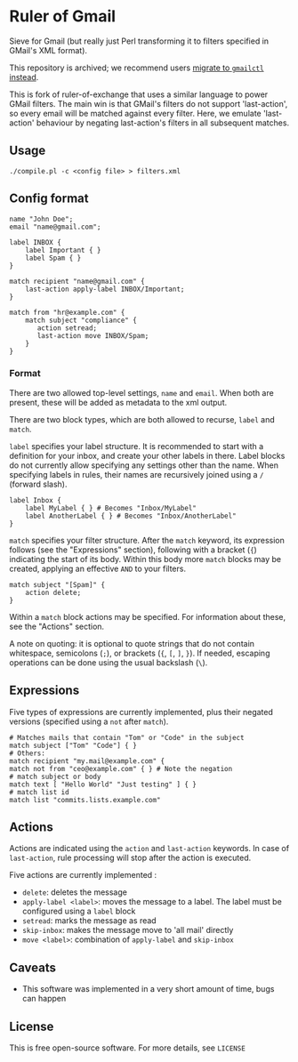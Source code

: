 # Ruler of Gmail

Sieve for Gmail (but really just Perl transforming it to filters specified in
GMail's XML format).

This repository is archived; we recommend users [migrate to `gmailctl` instead][gmailctl].

[gmailctl]: https://github.com/mbrt/gmailctl

This is  fork of ruler-of-exchange that uses a similar language to power GMail
filters. The main win is that GMail's filters do not support 'last-action', so
every email will be matched against every filter. Here, we emulate
'last-action' behaviour by negating last-action's filters in all subsequent
matches.

## Usage

    ./compile.pl -c <config file> > filters.xml

## Config format

    name "John Doe";
    email "name@gmail.com";

    label INBOX {
        label Important { }
        label Spam { }
    }

    match recipient "name@gmail.com" {
        last-action apply-label INBOX/Important;
    }

    match from "hr@example.com" {
        match subject "compliance" {
           action setread;
           last-action move INBOX/Spam;
        }
    }

### Format

There are two allowed top-level settings, `name` and `email`. When both are present, these will be added as metadata to the xml output.

There are two block types, which are both allowed to recurse, `label` and `match`.

`label` specifies your label structure. It is recommended to start with a definition for your inbox, and create your other labels in there. Label blocks do not currently allow specifying any settings other than the name. When specifying labels in rules, their names are recursively joined using a `/` (forward slash).

    label Inbox {
        label MyLabel { } # Becomes "Inbox/MyLabel"
        label AnotherLabel { } # Becomes "Inbox/AnotherLabel"
    }

`match` specifies your filter structure. After the `match` keyword, its expression follows (see the "Expressions" section), following with a bracket (`{`) indicating the start of its body. Within this body more `match` blocks may be created, applying an effective `AND` to your filters.

    match subject "[Spam]" {
        action delete;
    }

Within a `match` block actions may be specified. For information about these, see the "Actions" section.

A note on quoting: it is optional to quote strings that do not contain whitespace, semicolons (`;`), or brackets (`{`, `[`, `]`, `}`). If needed, escaping operations can be done using the usual backslash (`\`).

## Expressions

Five types of expressions are currently implemented, plus their negated versions (specified using a `not` after `match`).

    # Matches mails that contain "Tom" or "Code" in the subject
    match subject ["Tom" "Code"] { }
    # Others:
    match recipient "my.mail@example.com" { 
    match not from "ceo@example.com" { } # Note the negation
    # match subject or body
    match text [ "Hello World" "Just testing" ] { }
    # match list id
    match list "commits.lists.example.com"

## Actions

Actions are indicated using the `action` and `last-action` keywords. In case of `last-action`, rule processing will stop after the action is executed.

Five actions are currently implemented :

 - `delete`: deletes the message
 - `apply-label <label>`: moves the message to a label. The label must be configured using a `label` block
 - `setread`: marks the message as read
 - `skip-inbox`: makes the message move to 'all mail' directly
 - `move <label>`: combination of `apply-label` and `skip-inbox`

## Caveats

 - This software was implemented in a very short amount of time, bugs can happen

## License

This is free open-source software. For more details, see `LICENSE`
